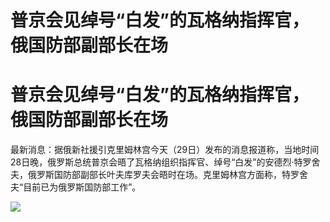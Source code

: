 # 普京会见绰号“白发”的瓦格纳指挥官，俄国防部副部长在场

# 普京会见绰号“白发”的瓦格纳指挥官，俄国防部副部长在场

最新消息：据俄新社援引克里姆林宫今天（29日）发布的消息报道称，当地时间28日晚，俄罗斯总统普京会晤了瓦格纳组织指挥官、绰号“白发”的安德烈·特罗舍夫，俄罗斯国防部副部长叶夫库罗夫会晤时在场。克里姆林宫方面称，特罗舍夫“目前已为俄罗斯国防部工作”。

![](https://inews.gtimg.com/news_bt/OSET2o4lRWvbJB39QzXSTFBEXzibBFI-17EKGirGCr_doAA/1000)

